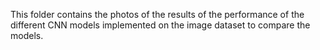 This folder contains the photos of the results of the performance of the different CNN models implemented on the image dataset to compare the models.
